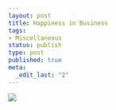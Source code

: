 ```yaml
--- 
layout: post
title: Happiness in Business
tags: 
- Miscellaneous
status: publish
type: post
published: true
meta: 
  _edit_last: "2"
---
```

<a href="http://www.flickr.com/photos/bud_caddell/3592960452/"><img src="http://farm3.static.flickr.com/2482/3592960452_90656305a7.jpg" /></a>
